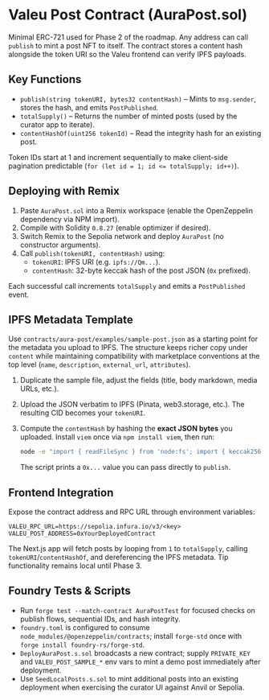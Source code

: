 # Valeu Post Contract (AuraPost.sol)

Minimal ERC-721 used for Phase 2 of the roadmap. Any address can call `publish` to mint a post NFT to itself. The contract stores a content hash alongside the token URI so the Valeu frontend can verify IPFS payloads.

## Key Functions

- `publish(string tokenURI, bytes32 contentHash)` – Mints to `msg.sender`, stores the hash, and emits `PostPublished`.
- `totalSupply()` – Returns the number of minted posts (used by the curator app to iterate).
- `contentHashOf(uint256 tokenId)` – Read the integrity hash for an existing post.

Token IDs start at 1 and increment sequentially to make client-side pagination predictable (`for (let id = 1; id <= totalSupply; id++)`).

## Deploying with Remix

1. Paste `AuraPost.sol` into a Remix workspace (enable the OpenZeppelin dependency via NPM import).
2. Compile with Solidity `0.8.27` (enable optimizer if desired).
3. Switch Remix to the Sepolia network and deploy `AuraPost` (no constructor arguments).
4. Call `publish(tokenURI, contentHash)` using:
   - `tokenURI`: IPFS URI (e.g. `ipfs://Qm...`).
   - `contentHash`: 32-byte keccak hash of the post JSON (`0x` prefixed).

Each successful call increments `totalSupply` and emits a `PostPublished` event.

## IPFS Metadata Template

Use `contracts/aura-post/examples/sample-post.json` as a starting point for the metadata you upload to IPFS. The structure keeps richer copy under `content` while maintaining compatibility with marketplace conventions at the top level (`name`, `description`, `external_url`, `attributes`).

1. Duplicate the sample file, adjust the fields (title, body markdown, media URLs, etc.).
2. Upload the JSON verbatim to IPFS (Pinata, web3.storage, etc.). The resulting CID becomes your `tokenURI`.
3. Compute the `contentHash` by hashing the **exact JSON bytes** you uploaded. Install `viem` once via `npm install viem`, then run:

   ```bash
   node -e "import { readFileSync } from 'node:fs'; import { keccak256 } from 'viem'; const data = readFileSync('contracts/aura-post/examples/sample-post.json'); console.log(keccak256(data));"
   ```

   The script prints a `0x...` value you can pass directly to `publish`.

## Frontend Integration

Expose the contract address and RPC URL through environment variables:

```
VALEU_RPC_URL=https://sepolia.infura.io/v3/<key>
VALEU_POST_ADDRESS=0xYourDeployedContract
```

The Next.js app will fetch posts by looping from `1` to `totalSupply`, calling `tokenURI`/`contentHashOf`, and dereferencing the IPFS metadata. Tip functionality remains local until Phase 3.

## Foundry Tests & Scripts

- Run `forge test --match-contract AuraPostTest` for focused checks on publish flows, sequential IDs, and hash integrity.
- `foundry.toml` is configured to consume `node_modules/@openzeppelin/contracts`; install `forge-std` once with `forge install foundry-rs/forge-std`.
- `DeployAuraPost.s.sol` broadcasts a new contract; supply `PRIVATE_KEY` and `VALEU_POST_SAMPLE_*` env vars to mint a demo post immediately after deployment.
- Use `SeedLocalPosts.s.sol` to mint additional posts into an existing deployment when exercising the curator UI against Anvil or Sepolia.
